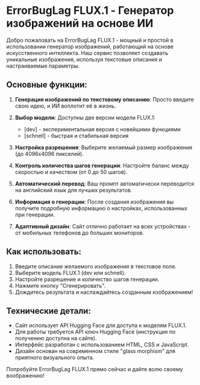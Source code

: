 # ErrorBugLag FLUX.1 - Генератор изображений на основе ИИ

Добро пожаловать на ErrorBugLag FLUX.1 - мощный и простой в использовании генератор изображений, работающий на основе искусственного интеллекта. Наш сервис позволяет создавать уникальные изображения, используя текстовые описания и настраиваемые параметры.

## Основные функции:

1. **Генерация изображений по текстовому описанию**: Просто введите свою идею, и ИИ воплотит её в жизнь.

2. **Выбор модели**: Доступны две версии модели FLUX.1:
   - [dev] - экспериментальная версия с новейшими функциями
   - [schnell] - быстрая и стабильная версия

3. **Настройка разрешения**: Выберите желаемый размер изображения (до 4096x4096 пикселей).

4. **Контроль количества шагов генерации**: Настройте баланс между скоростью и качеством (от 0 до 50 шагов).

5. **Автоматический перевод**: Ваш промпт автоматически переводится на английский язык для лучших результатов.

6. **Информация о генерации**: После создания изображения вы получите подробную информацию о настройках, использованных при генерации.

7. **Адаптивный дизайн**: Сайт отлично работает на всех устройствах - от мобильных телефонов до больших мониторов.

## Как использовать:

1. Введите описание желаемого изображения в текстовое поле.
2. Выберите модель FLUX.1 (dev или schnell).
3. Настройте разрешение и количество шагов генерации.
4. Нажмите кнопку "Сгенерировать".
5. Дождитесь результата и наслаждайтесь созданным изображением!

## Технические детали:

- Сайт использует API Hugging Face для доступа к моделям FLUX.1.
- Для работы требуется API ключ Hugging Face (инструкция по получению доступна на сайте).
- Интерфейс разработан с использованием HTML, CSS и JavaScript.
- Дизайн основан на современном стиле "glass morphism" для приятного визуального опыта.

Попробуйте ErrorBugLag FLUX.1 прямо сейчас и дайте волю своему воображению!

